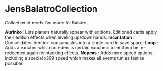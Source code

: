 # JensBalatroCollection
Collection of mods I've made for Balatro

**Aurinko** : Lets planets naturally appear with editions. Editioned cards apply their edition effects when leveling up/down hands.
**Incantation** : Consolidates identical consumables into a single card to save space.
**Loop** : Adds a voucher which unredeems certain vouchers to let them be re-redeemed again for stacking effects.
**Nopeus** : Adds more speed options, including a special x999 speed which makes all events run as fast as possible.
